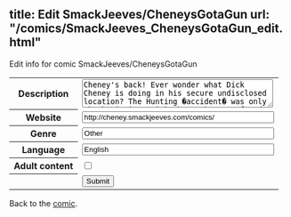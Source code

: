 title: Edit SmackJeeves/CheneysGotaGun
url: "/comics/SmackJeeves_CheneysGotaGun_edit.html"
---
Edit info for comic SmackJeeves/CheneysGotaGun

<form name="comic" action="http://gaepostmail.appspot.com/comic/" method="post">
<table class="comicinfo">
<tr>
<th>Description</th><td><textarea name="description" cols="40" rows="3">Cheney's back! Ever wonder what Dick Cheney is doing in his secure undisclosed location? The Hunting �accident� was only the beginning. Dick Cheney has now found his true calling. Tag along as the vice president cleans out his guns, and dusts off the ammo boxes as he fights his way through a world of terrorists from Cidy Sheehan to Osama Bin Laden. This is a graphic novel I did a few years ago and have decided to give it a rerun.</textarea></td>
</tr>
<tr>
<th>Website</th><td><input type="text" name="url" value="http://cheney.smackjeeves.com/comics/" size="40"/></td>
</tr>
<tr>
<th>Genre</th><td><input type="text" name="genre" value="Other" size="40"/></td>
</tr>
<tr>
<th>Language</th><td><input type="text" name="language" value="English" size="40"/></td>
</tr>
<tr>
<th>Adult content</th><td><input type="checkbox" name="adult" value="adult" /></td>
</tr>
<tr>
<th></th><td>
<input type="hidden" name="comic" value="SmackJeeves_CheneysGotaGun" />
<input type="submit" name="submit" value="Submit" />
</td>
</tr>
</table>
</form>

Back to the [comic](SmackJeeves_CheneysGotaGun.html).
